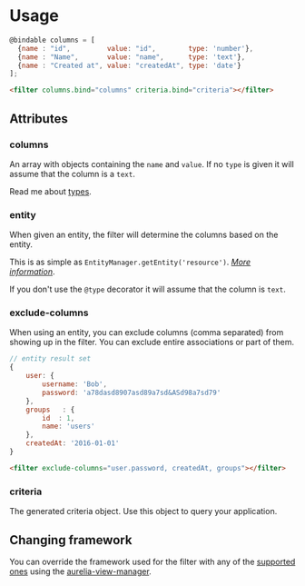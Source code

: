 # Usage

```js
@bindable columns = [
  {name : "id",         value: "id",        type: 'number'},
  {name : "Name",       value: "name",      type: 'text'},
  {name : "Created at", value: "createdAt", type: 'date'}
];
```

```html
<filter columns.bind="columns" criteria.bind="criteria"></filter>
```

## Attributes

### columns
An array with objects containing the `name` and `value`. If no `type` is given it will assume that the column is a `text`.

Read me about [types](http://aurelia-form.spoonx.org/types.html).

### entity
When given an entity, the filter will determine the columns based on the entity.

This is as simple as `EntityManager.getEntity('resource')`. *[More information](http://aurelia-orm.spoonx.org/api_entity.html)*.

If you don't use the `@type` decorator it will assume that the column is `text`.

### exclude-columns
When using an entity, you can exclude columns (comma separated) from showing up in the filter. You can exclude entire associations or part of them.

```js
// entity result set
{
    user: {
        username: 'Bob',
        password: 'a78dasd8907asd89a7sd&ASd98a7sd79'
    },
    groups   : {
        id  : 1,
        name: 'users'
    },
    createdAt: '2016-01-01'
}
```

```html
<filter exclude-columns="user.password, createdAt, groups"></filter>
```

### criteria
The generated criteria object. Use this object to query your application.

## Changing framework
You can override the framework used for the filter with any of the [supported ones](https://github.com/SpoonX/aurelia-filter/tree/master/src) using the [aurelia-view-manager](https://github.com/spoonx/aurelia-view-manager).

